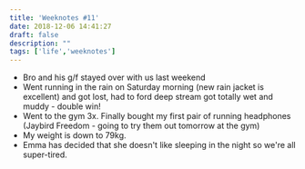 ```yaml
---
title: 'Weeknotes #11'
date: 2018-12-06 14:41:27
draft: false
description: ""
tags: ['life','weeknotes']
---
```


*   Bro and his g/f stayed over with us last weekend
*   Went running in the rain on Saturday morning (new rain jacket is excellent) and got lost, had to ford deep stream got totally wet and muddy - double win!
*   Went to the gym 3x. Finally bought my first pair of running headphones (Jaybird Freedom - going to try them out tomorrow at the gym)
*   My weight is down to 79kg. 
*   Emma has decided that she doesn't like sleeping in the night so we're all super-tired.